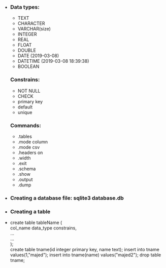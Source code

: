 <ul>
<li>
<h3>Data types:</h3>
<ul>
<li>TEXT</li>
<li>CHARACTER</li>
<li>VARCHAR(size)</li>
<li>INTEGER</li>
<li>REAL</li>
<li>FLOAT</li>
<li>DOUBLE</li>
<li>DATE (2019-03-08)</li>
<li>DATETIME (2019-03-08 18:39:38)</li>
<li>BOOLEAN</li>
</ul>
</li>

<h3>Constrains:</h3>
<ul>
<li>NOT NULL</li>
<li>CHECK</li>
<li>primary key</li>
<li>default</li>
<li>unique</li>
</ul>

<h3>Commands:</h3>
<ul>
<li>.tables</li>
<li>.mode column</li>
<li>.mode csv</li>
<li>.headers on</li>
<li>.width</li>
<li>.exit</li>
<li>.schema</li>
<li>.show</li>
<li>.output</li>
<li>.dump</li>
</ul>



<li>
	<h3>Creating a database file: sqlite3 database.db</h3>
</li>

<li>
<h3>Creating a table</h3>
<li>create table tableName (<br>
	col_name data_type constrains,<br>
	...<br>
	...<br>
);</li>
create table tname(id integer primary key,
name text);
insert into tname values(1,"majed");
insert into tname(name) values("majed2");
drop table tname;
</li>

</ul>